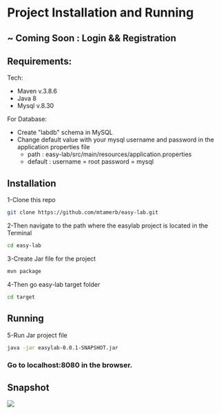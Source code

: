 # Project Installation and Running

##  ~ Coming Soon : Login && Registration

## Requirements:
Tech:
- Maven v.3.8.6
- Java 8
- Mysql v.8.30

For Database:
- Create "labdb" schema in MySQL
- Change default value with your mysql username and password in the application properties file
    - path : easy-lab/src/main/resources/application.properties
    - default : username = root password = mysql

## Installation
1-Clone this repo 
```sh
git clone https://github.com/mtamerb/easy-lab.git
```
2-Then navigate to the path where the easylab project is located in the Terminal
```sh
cd easy-lab
```
3-Create Jar file for the project
```sh
mvn package
```
4-Then go easy-lab target folder
```sh
cd target
```
## Running
5-Run Jar project file
```sh
java -jar easylab-0.0.1-SNAPSHOT.jar
```

### Go to localhost:8080 in the browser.

## Snapshot
![](https://i.imgur.com/caVpuyS.png)





